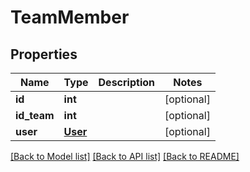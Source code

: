 # TeamMember

## Properties
Name | Type | Description | Notes
------------ | ------------- | ------------- | -------------
**id** | **int** |  | [optional] 
**id_team** | **int** |  | [optional] 
**user** | [**User**](User.md) |  | [optional] 

[[Back to Model list]](../README.md#documentation-for-models) [[Back to API list]](../README.md#documentation-for-api-endpoints) [[Back to README]](../README.md)


